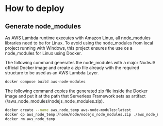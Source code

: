 # How to deploy

## Generate node_modules

As AWS Lambda runtime executes with Amazon Linux, all node_modules libraries need to be for Linux. To avoid using the node_modules from local project running with Windows, this project ensures the use os a node_modules for Linux using Docker.

The following command generates the node_modules with a major NodeJS official Docker image and create a zip file already with the required structure to be used as an AWS Lambda Layer.

```sh
docker compose build aws-node-modules
```

The following command copies the generated zip file inside the Docker image and put it at the path that Serverless Framework sets as artifact (/aws_node_modules/nodejs_node_modules.zip).

```sh
docker create --name aws_node_temp aws-node-modules:latest
docker cp aws_node_temp:/home/node/nodejs_node_modules.zip ./aws_node_modules/nodejs_node_modules.zip
docker rm aws_node_temp
```
